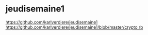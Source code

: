 # jeudisemaine1
https://github.com/karlverdiere/jeudisemaine1
https://github.com/karlverdiere/jeudisemaine1/blob/master/crypto.rb
